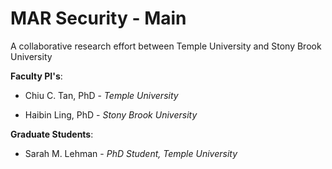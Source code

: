 # MAR Security - Main

A collaborative research effort between Temple University and Stony Brook University



**Faculty PI's**:

- Chiu C. Tan, PhD - *Temple University*

- Haibin Ling, PhD - *Stony Brook University*

**Graduate Students**:

- Sarah M. Lehman - *PhD Student, Temple University*